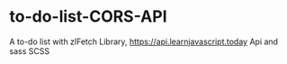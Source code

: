 # to-do-list-CORS-API

A to-do list with zlFetch Library, https://api.learnjavascript.today Api and sass SCSS
